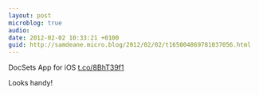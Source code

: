 ```yaml
---
layout: post
microblog: true
audio: 
date: 2012-02-02 10:33:21 +0100
guid: http://samdeane.micro.blog/2012/02/02/t165004869781037056.html
---
```

DocSets App for iOS [t.co/8BhT39f1](http://t.co/8BhT39f1)

Looks handy!
